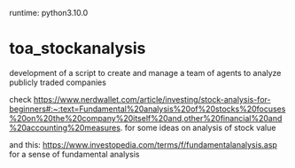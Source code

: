 runtime: python3.10.0

# toa_stockanalysis
development of a script to create and manage a team of agents to analyze publicly traded companies

check https://www.nerdwallet.com/article/investing/stock-analysis-for-beginners#:~:text=Fundamental%20analysis%20of%20stocks%20focuses%20on%20the%20company%20itself%20and,other%20financial%20and%20accounting%20measures. for some ideas on analysis of stock value

and this: https://www.investopedia.com/terms/f/fundamentalanalysis.asp for a sense of fundamental analysis

